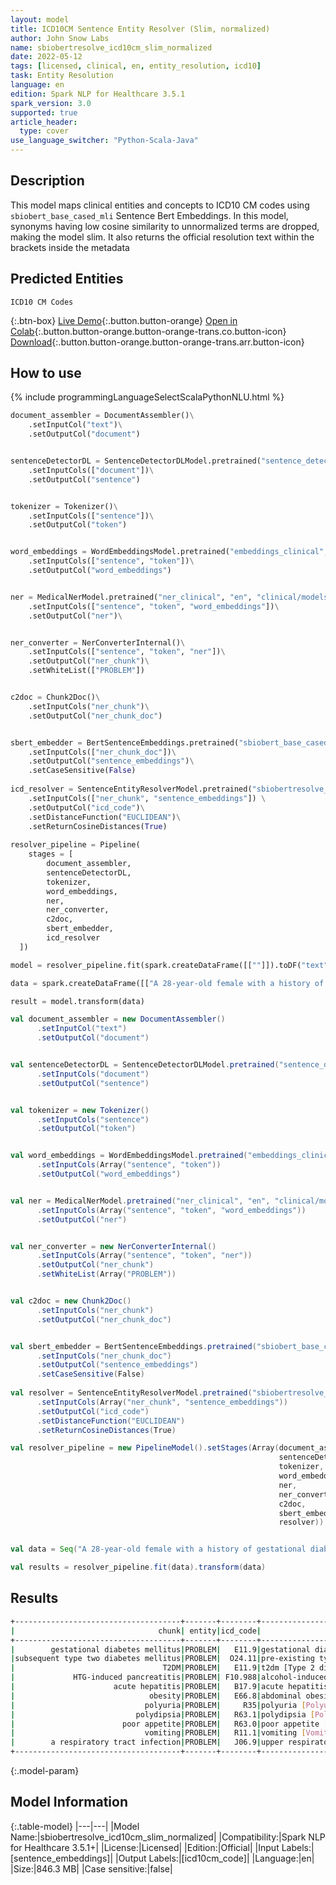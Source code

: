 ```yaml
---
layout: model
title: ICD10CM Sentence Entity Resolver (Slim, normalized)
author: John Snow Labs
name: sbiobertresolve_icd10cm_slim_normalized
date: 2022-05-12
tags: [licensed, clinical, en, entity_resolution, icd10]
task: Entity Resolution
language: en
edition: Spark NLP for Healthcare 3.5.1
spark_version: 3.0
supported: true
article_header:
  type: cover
use_language_switcher: "Python-Scala-Java"
---
```



## Description


This model maps clinical entities and concepts to ICD10 CM codes using `sbiobert_base_cased_mli` Sentence Bert Embeddings. In this model, synonyms having low cosine similarity to unnormalized terms are dropped, making the model slim. It also returns the official resolution text within the brackets inside the metadata


## Predicted Entities


`ICD10 CM Codes`


{:.btn-box}
[Live Demo](https://demo.johnsnowlabs.com/healthcare/ER_ICD10_CM/){:.button.button-orange}
[Open in Colab](https://colab.research.google.com/github/JohnSnowLabs/spark-nlp-workshop/blob/master/tutorials/streamlit_notebooks/healthcare/ER_ICD10_CM.ipynb){:.button.button-orange.button-orange-trans.co.button-icon}
[Download](https://s3.amazonaws.com/auxdata.johnsnowlabs.com/clinical/models/sbiobertresolve_icd10cm_slim_normalized_en_3.5.1_3.0_1652337920061.zip){:.button.button-orange.button-orange-trans.arr.button-icon}


## How to use



<div class="tabs-box" markdown="1">
{% include programmingLanguageSelectScalaPythonNLU.html %}

```python
document_assembler = DocumentAssembler()\
    .setInputCol("text")\
    .setOutputCol("document")


sentenceDetectorDL = SentenceDetectorDLModel.pretrained("sentence_detector_dl_healthcare", "en", "clinical/models")\
    .setInputCols(["document"])\
    .setOutputCol("sentence")


tokenizer = Tokenizer()\
    .setInputCols(["sentence"])\
    .setOutputCol("token")


word_embeddings = WordEmbeddingsModel.pretrained("embeddings_clinical", "en", "clinical/models")\
    .setInputCols(["sentence", "token"])\
    .setOutputCol("word_embeddings")


ner = MedicalNerModel.pretrained("ner_clinical", "en", "clinical/models")\
    .setInputCols(["sentence", "token", "word_embeddings"])\
    .setOutputCol("ner")\


ner_converter = NerConverterInternal()\
    .setInputCols(["sentence", "token", "ner"])\
    .setOutputCol("ner_chunk")\
    .setWhiteList(["PROBLEM"])


c2doc = Chunk2Doc()\
    .setInputCols("ner_chunk")\
    .setOutputCol("ner_chunk_doc") 


sbert_embedder = BertSentenceEmbeddings.pretrained("sbiobert_base_cased_mli", "en", "clinical/models")\
    .setInputCols(["ner_chunk_doc"])\
    .setOutputCol("sentence_embeddings")\
    .setCaseSensitive(False)
    
icd_resolver = SentenceEntityResolverModel.pretrained("sbiobertresolve_icd10cm_slim_normalized", "en", "clinical/models") \
    .setInputCols(["ner_chunk", "sentence_embeddings"]) \
    .setOutputCol("icd_code")\
    .setDistanceFunction("EUCLIDEAN")\
    .setReturnCosineDistances(True)
    
resolver_pipeline = Pipeline(
    stages = [
        document_assembler,
        sentenceDetectorDL,
        tokenizer,
        word_embeddings,
        ner,
        ner_converter,
        c2doc,
        sbert_embedder,
        icd_resolver
  ])

model = resolver_pipeline.fit(spark.createDataFrame([[""]]).toDF("text"))

data = spark.createDataFrame([["A 28-year-old female with a history of gestational diabetes mellitus diagnosed eight years prior to presentation and subsequent type two diabetes mellitus (T2DM), one prior episode of HTG-induced pancreatitis three years prior to presentation, associated with acute hepatitis and obesity , presented with a one-week history of polyuria, polydipsia, poor appetite, and vomiting. Two weeks prior to presentation, she was treated with a five-day course of amoxicillin for a respiratory tract infection."]]).toDF("text")

result = model.transform(data)
```
```scala
val document_assembler = new DocumentAssembler()
      .setInputCol("text")
      .setOutputCol("document")


val sentenceDetectorDL = SentenceDetectorDLModel.pretrained("sentence_detector_dl_healthcare", "en", "clinical/models")
      .setInputCols("document")
      .setOutputCol("sentence")


val tokenizer = new Tokenizer()
      .setInputCols("sentence")
      .setOutputCol("token")


val word_embeddings = WordEmbeddingsModel.pretrained("embeddings_clinical", "en", "clinical/models")
      .setInputCols(Array("sentence", "token"))
      .setOutputCol("word_embeddings")


val ner = MedicalNerModel.pretrained("ner_clinical", "en", "clinical/models")
      .setInputCols(Array("sentence", "token", "word_embeddings"))
      .setOutputCol("ner")


val ner_converter = new NerConverterInternal()
      .setInputCols(Array("sentence", "token", "ner"))
      .setOutputCol("ner_chunk")
      .setWhiteList(Array("PROBLEM"))


val c2doc = new Chunk2Doc()
      .setInputCols("ner_chunk")
      .setOutputCol("ner_chunk_doc") 


val sbert_embedder = BertSentenceEmbeddings.pretrained("sbiobert_base_cased_mli", "en", "clinical/models")
      .setInputCols("ner_chunk_doc")
      .setOutputCol("sentence_embeddings")
      .setCaseSensitive(False)
    
val resolver = SentenceEntityResolverModel.pretrained("sbiobertresolve_icd10cm_slim_normalized", "en", "clinical/models")
      .setInputCols(Array("ner_chunk", "sentence_embeddings"))
      .setOutputCol("icd_code")
      .setDistanceFunction("EUCLIDEAN")
      .setReturnCosineDistances(True)

val resolver_pipeline = new PipelineModel().setStages(Array(document_assembler, 
                                                            sentenceDetectorDL, 
                                                            tokenizer, 
                                                            word_embeddings, 
                                                            ner, 
                                                            ner_converter,  
                                                            c2doc, 
                                                            sbert_embedder, 
                                                            resolver))


val data = Seq("A 28-year-old female with a history of gestational diabetes mellitus diagnosed eight years prior to presentation and subsequent type two diabetes mellitus (T2DM), one prior episode of HTG-induced pancreatitis three years prior to presentation, associated with acute hepatitis and obesity , presented with a one-week history of polyuria, polydipsia, poor appetite, and vomiting. Two weeks prior to presentation, she was treated with a five-day course of amoxicillin for a respiratory tract infection.").toDS.toDF("text")

val results = resolver_pipeline.fit(data).transform(data)
```
</div>


## Results


```bash
+-------------------------------------+-------+--------+---------------------------------------------------------------------------------+---------------------------------------------------+
|                                chunk| entity|icd_code|                                                                all_k_resolutions|                                        all_k_codes|
+-------------------------------------+-------+--------+---------------------------------------------------------------------------------+---------------------------------------------------+
|        gestational diabetes mellitus|PROBLEM|   E11.9|gestational diabetes mellitus [Type 2 diabetes mellitus without complications]...|E11.9:::O24.41:::O24.919:::O24.419:::O24.439:::....|
|subsequent type two diabetes mellitus|PROBLEM|  O24.11|pre-existing type 2 diabetes mellitus [Pre-existing type 2 diabetes mellitus, ...|O24.11:::E11.8:::E11.9:::E11:::E13.9:::E11.3:::....|
|                                 T2DM|PROBLEM|   E11.9|t2dm [Type 2 diabetes mellitus without complications]:::gm>2 [GM2 gangliosidos...|E11.9:::E75.00:::H35.89:::F80.0:::R44.8:::M79.89...|
|             HTG-induced pancreatitis|PROBLEM| F10.988|alcohol-induced pancreatitis [Alcohol use, unspecified with other alcohol-indu...|F10.988:::K85.9:::K85.3:::K85:::K85.2:::K85.8:::...|
|                      acute hepatitis|PROBLEM|   B17.9|acute hepatitis [Acute viral hepatitis, unspecified]:::acute hepatitis [Acute ...|B17.9:::K72.0:::B15.9:::B15:::B17.2:::Z03.89:::....|
|                              obesity|PROBLEM|   E66.8|abdominal obesity [Other obesity]:::overweight and obesity [Overweight and obe...|E66.8:::E66:::E66.01:::E66.9:::Z91.89:::E66.3:::...|
|                             polyuria|PROBLEM|     R35|polyuria [Polyuria]:::nocturnal polyuria [Nocturnal polyuria]:::other polyuria...|R35:::R35.81:::R35.89:::R31:::R30.0:::E72.01:::....|
|                           polydipsia|PROBLEM|   R63.1|polydipsia [Polydipsia]:::psychogenic polydipsia [Other impulse disorders]:::p...|R63.1:::F63.89:::O40.9XX0:::O40:::G47.50:::G47.5...|
|                        poor appetite|PROBLEM|   R63.0|poor appetite [Anorexia]:::patient dissatisfied with nutrition regime [Persons...|R63.0:::Z76.89:::R53.1:::R10.9:::R45.81:::R44.8:...|
|                             vomiting|PROBLEM|   R11.1|vomiting [Vomiting]:::vomiting [Vomiting, unspecified]:::intermittent vomiting...|R11.1:::R11.10:::R11:::G43.A:::G43.A0:::R11.0:::...|
|        a respiratory tract infection|PROBLEM|   J06.9|upper respiratory tract infection [Acute upper respiratory infection, unspecif...|J06.9:::T17:::T17.9:::J04.10:::J22:::J98.8:::J98.9.|
+-------------------------------------+-------+--------+---------------------------------------------------------------------------------+---------------------------------------------------+
```


{:.model-param}
## Model Information


{:.table-model}
|---|---|
|Model Name:|sbiobertresolve_icd10cm_slim_normalized|
|Compatibility:|Spark NLP for Healthcare 3.5.1+|
|License:|Licensed|
|Edition:|Official|
|Input Labels:|[sentence_embeddings]|
|Output Labels:|[icd10cm_code]|
|Language:|en|
|Size:|846.3 MB|
|Case sensitive:|false|
<!--stackedit_data:
eyJoaXN0b3J5IjpbNDIzMjU0MjAzLC0xNjMwNjI1OTcxXX0=
-->